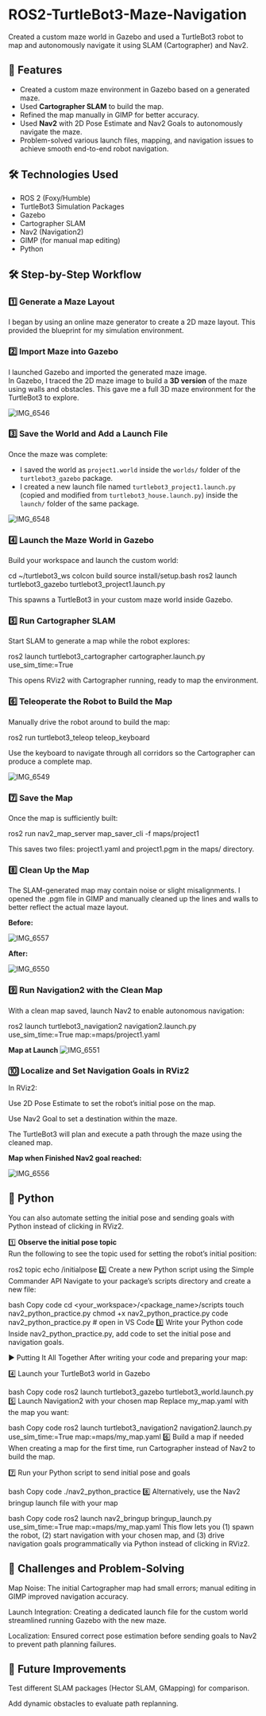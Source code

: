 # ROS2-TurtleBot3-Maze-Navigation
Created a custom maze world in Gazebo and used a TurtleBot3 robot to map and autonomously navigate it using SLAM (Cartographer) and Nav2.


## 🚀 Features
- Created a custom maze environment in Gazebo based on a generated maze.
- Used **Cartographer SLAM** to build the map.
- Refined the map manually in GIMP for better accuracy.
- Used **Nav2** with 2D Pose Estimate and Nav2 Goals to autonomously navigate the maze.
- Problem-solved various launch files, mapping, and navigation issues to achieve smooth end-to-end robot navigation.

## 🛠️ Technologies Used
- ROS 2 (Foxy/Humble)  
- TurtleBot3 Simulation Packages  
- Gazebo  
- Cartographer SLAM  
- Nav2 (Navigation2)  
- GIMP (for manual map editing)
- Python

## 🛠️ Step-by-Step Workflow

### 1️⃣ Generate a Maze Layout
I began by using an online maze generator to create a 2D maze layout. This provided the blueprint for my simulation environment.

### 2️⃣ Import Maze into Gazebo
I launched Gazebo and imported the generated maze image.  
In Gazebo, I traced the 2D maze image to build a **3D version** of the maze using walls and obstacles. This gave me a full 3D maze environment for the TurtleBot3 to explore.

![IMG_6546](https://github.com/user-attachments/assets/dd15cd2d-db15-416e-951d-129bb79440bb)

### 3️⃣ Save the World and Add a Launch File
Once the maze was complete:
- I saved the world as `project1.world` inside the `worlds/` folder of the `turtlebot3_gazebo` package.
- I created a new launch file named `turtlebot3_project1.launch.py` (copied and modified from `turtlebot3_house.launch.py`) inside the `launch/` folder of the same package.

![IMG_6548](https://github.com/user-attachments/assets/354e37d0-a89b-461b-bde8-6e19b0905b7a)

### 4️⃣ Launch the Maze World in Gazebo
Build your workspace and launch the custom world:

cd ~/turtlebot3_ws
colcon build
source install/setup.bash
ros2 launch turtlebot3_gazebo turtlebot3_project1.launch.py

This spawns a TurtleBot3 in your custom maze world inside Gazebo.

### 5️⃣ Run Cartographer SLAM

Start SLAM to generate a map while the robot explores:

ros2 launch turtlebot3_cartographer cartographer.launch.py use_sim_time:=True

This opens RViz2 with Cartographer running, ready to map the environment.

### 6️⃣ Teleoperate the Robot to Build the Map

Manually drive the robot around to build the map:

ros2 run turtlebot3_teleop teleop_keyboard


Use the keyboard to navigate through all corridors so the Cartographer can produce a complete map.

![IMG_6549](https://github.com/user-attachments/assets/36f192bf-3ae4-46e1-8cb4-b1cef41262c0)


### 7️⃣ Save the Map

Once the map is sufficiently built:

ros2 run nav2_map_server map_saver_cli -f maps/project1


This saves two files: project1.yaml and project1.pgm in the maps/ directory.

### 8️⃣ Clean Up the Map

The SLAM-generated map may contain noise or slight misalignments.
I opened the .pgm file in GIMP and manually cleaned up the lines and walls to better reflect the actual maze layout.

**Before:** 

![IMG_6557](https://github.com/user-attachments/assets/8663320c-f0bc-4e87-96da-0900574babdb)


**After:** 

![IMG_6550](https://github.com/user-attachments/assets/492326fb-d545-4128-a100-6c2bbc0cdd1e)


### 9️⃣ Run Navigation2 with the Clean Map

With a clean map saved, launch Nav2 to enable autonomous navigation:

ros2 launch turtlebot3_navigation2 navigation2.launch.py use_sim_time:=True map:=maps/project1.yaml

**Map at Launch**
![IMG_6551](https://github.com/user-attachments/assets/6f4f27f7-30b7-4e17-8290-cd7c25846697)


### 🔟 Localize and Set Navigation Goals in RViz2

In RViz2:

Use 2D Pose Estimate to set the robot’s initial pose on the map.

Use Nav2 Goal to set a destination within the maze.

The TurtleBot3 will plan and execute a path through the maze using the cleaned map.


**Map when Finished Nav2 goal reached:**

![IMG_6556](https://github.com/user-attachments/assets/196f436b-fbf3-4440-90ea-bb11bdcdfa25)

## 🐍 Python

You can also automate setting the initial pose and sending goals with Python instead of clicking in RViz2.  

1️⃣ **Observe the initial pose topic**  
Run the following to see the topic used for setting the robot’s initial position:  

ros2 topic echo /initialpose
2️⃣ Create a new Python script using the Simple Commander API
Navigate to your package’s scripts directory and create a new file:

bash
Copy code
cd <your_workspace>/<package_name>/scripts
touch nav2_python_practice.py
chmod +x nav2_python_practice.py
code nav2_python_practice.py   # open in VS Code
3️⃣ Write your Python code
Inside nav2_python_practice.py, add code to set the initial pose and navigation goals.

▶️ Putting It All Together
After writing your code and preparing your map:

4️⃣ Launch your TurtleBot3 world in Gazebo

bash
Copy code
ros2 launch turtlebot3_gazebo turtlebot3_world.launch.py
5️⃣ Launch Navigation2 with your chosen map
Replace my_map.yaml with the map you want:

bash
Copy code
ros2 launch turtlebot3_navigation2 navigation2.launch.py use_sim_time:=True map:=maps/my_map.yaml
6️⃣ Build a map if needed
When creating a map for the first time, run Cartographer instead of Nav2 to build the map.

7️⃣ Run your Python script to send initial pose and goals

bash
Copy code
./nav2_python_practice
8️⃣ Alternatively, use the Nav2 bringup launch file with your map

bash
Copy code
ros2 launch nav2_bringup bringup_launch.py use_sim_time:=True map:=maps/my_map.yaml
This flow lets you (1) spawn the robot, (2) start navigation with your chosen map, and (3) drive navigation goals programmatically via Python instead of clicking in RViz2.

## 🧩 Challenges and Problem-Solving

Map Noise: The initial Cartographer map had small errors; manual editing in GIMP improved navigation accuracy.

Launch Integration: Creating a dedicated launch file for the custom world streamlined running Gazebo with the new maze.

Localization: Ensured correct pose estimation before sending goals to Nav2 to prevent path planning failures.

## 📌 Future Improvements

Test different SLAM packages (Hector SLAM, GMapping) for comparison.

Add dynamic obstacles to evaluate path replanning.
   

